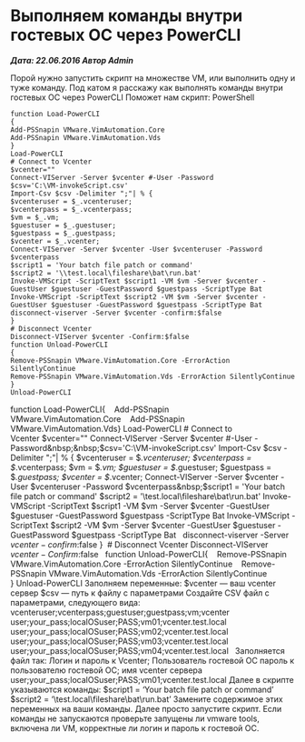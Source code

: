 # Выполняем команды внутри гостевых ОС через PowerCLI                	  
***Дата: 22.06.2016 Автор Admin***

Порой нужно запустить скрипт на множестве VM, или выполнить одну и туже команду.
Под катом я расскажу как выполнять команды внутри гостевых ОС через PowerCLI
Поможет нам скрипт:
PowerShell
```
function Load-PowerCLI
{
Add-PSSnapin VMware.VimAutomation.Core
Add-PSSnapin VMware.VimAutomation.Vds
}
Load-PowerCLI
# Connect to Vcenter
$vcenter=""
Connect-VIServer -Server $vcenter #-User -Password
$csv='C:\VM-invokeScript.csv'
Import-Csv $csv -Delimiter ";"| % {
$vcenteruser = $_.vcenteruser; 
$vcenterpass = $_.vcenterpass; 
$vm = $_.vm; 
$guestuser = $_.guestuser; 
$guestpass = $_.guestpass; 
$vcenter = $_.vcenter;
Connect-VIServer -Server $vcenter -User $vcenteruser -Password $vcenterpass
$script1 = 'Your batch file patch or command'
$script2 = '\\test.local\fileshare\bat\run.bat'
Invoke-VMScript -ScriptText $script1 -VM $vm -Server $vcenter -GuestUser $guestuser -GuestPassword $guestpass -ScriptType Bat
Invoke-VMScript -ScriptText $script2 -VM $vm -Server $vcenter -GuestUser $guestuser -GuestPassword $guestpass -ScriptType Bat
disconnect-viserver -Server $vcenter -confirm:$false
}
# Disconnect Vcenter
Disconnect-VIServer $vcenter -Confirm:$false
function Unload-PowerCLI
{
Remove-PSSnapin VMware.VimAutomation.Core -ErrorAction SilentlyContinue
Remove-PSSnapin VMware.VimAutomation.Vds -ErrorAction SilentlyContinue
}
Unload-PowerCLI
```
function Load-PowerCLI{&nbsp;&nbsp;&nbsp;&nbsp;Add-PSSnapin VMware.VimAutomation.Core&nbsp;&nbsp;&nbsp;&nbsp;Add-PSSnapin VMware.VimAutomation.Vds}&nbsp;Load-PowerCLI&nbsp;# Connect to Vcenter&nbsp;$vcenter=""&nbsp;Connect-VIServer -Server $vcenter #-User -Password&nbsp;&nbsp;$csv='C:\VM-invokeScript.csv'&nbsp;Import-Csv $csv -Delimiter ";"| % {&nbsp;$vcenteruser = $_.vcenteruser; $vcenterpass = $_.vcenterpass; $vm = $_.vm; $guestuser = $_.guestuser; $guestpass = $_.guestpass; $vcenter = $_.vcenter;&nbsp;Connect-VIServer -Server $vcenter -User $vcenteruser -Password $vcenterpass&nbsp;$script1 = 'Your batch file patch or command'&nbsp;$script2 = '\\test.local\fileshare\bat\run.bat'&nbsp;Invoke-VMScript -ScriptText $script1 -VM $vm -Server $vcenter -GuestUser $guestuser -GuestPassword $guestpass -ScriptType Bat&nbsp;Invoke-VMScript -ScriptText $script2 -VM $vm -Server $vcenter -GuestUser $guestuser -GuestPassword $guestpass -ScriptType Bat&nbsp;&nbsp;&nbsp;disconnect-viserver -Server $vcenter -confirm:$false&nbsp;}&nbsp;&nbsp;# Disconnect Vcenter&nbsp;Disconnect-VIServer $vcenter -Confirm:$false&nbsp;&nbsp;&nbsp;function Unload-PowerCLI{&nbsp;&nbsp;&nbsp;&nbsp;Remove-PSSnapin VMware.VimAutomation.Core -ErrorAction SilentlyContinue&nbsp;&nbsp;&nbsp;&nbsp;Remove-PSSnapin VMware.VimAutomation.Vds -ErrorAction SilentlyContinue&nbsp;&nbsp; }&nbsp;Unload-PowerCLI
Заполняем переменные:
$vcenter &#8212; ваш vcenter сервер
$csv &#8212; путь к файлу с параметрами
Создайте CSV файл с параметрами, следующего вида:
vcenteruser;vcenterpass;guestuser;guestpass;vm;vcenter
user;your_pass;localOSuser;PASS;vm01;vcenter.test.local
user;your_pass;localOSuser;PASS;vm02;vcenter.test.local
user;your_pass;localOSuser;PASS;vm03;vcenter.test.local
user;your_pass;localOSuser;PASS;vm04;vcenter.test.local
&nbsp;
Заполняется файл так:
Логин и пароль к Vcenter; Пользователь гостевой ОС пароль к пользователю гостевой ОС; имя vcenter сервера
user;your_pass;localOSuser;PASS;vm01;vcenter.test.local
Далее в скрипте указываются команды:
$script1 = &#8216;Your batch file patch or command&#8217;
$script2 = &#8216;\\test.local\fileshare\bat\run.bat&#8217;
Замените содержимое этих переменных на ваши команды.
Далее просто запустите скрипт.
Если команды не запускаются проверьте запущены ли vmware tools, включена ли VM, корректные ли логин и пароль к гостевой ОС.
